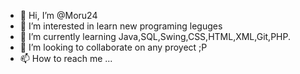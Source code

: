 - 👋 Hi, I’m @Moru24
- 👀 I’m interested in learn new programing leguges
- 🌱 I’m currently learning Java,SQL,Swing,CSS,HTML,XML,Git,PHP.
- 💞️ I’m looking to collaborate on any proyect ;P
- 📫 How to reach me ...

<!---
Moru24/Moru24 is a ✨ special ✨ repository because its `README.md` (this file) appears on your GitHub profile.
You can click the Preview link to take a look at your changes.
--->
